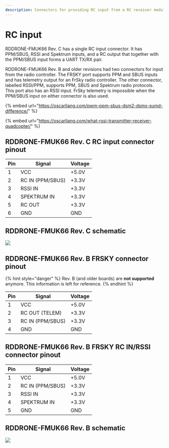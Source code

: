 ```yaml
---
description: Connectors for providing RC input from a RC receiver module.
---
```


# RC input

RDDRONE-FMUK66 Rev. C has a single RC input connector. It has PPM/SBUS, RSSI and Spektrum inputs, and a RC output that together with the PPM/SBUS input forms a UART TX/RX pair.

RDDRONE-FMUK66 Rev. B and older revisions had two connectors for input from the radio controller. The FRSKY port supports PPM and SBUS inputs and has telemetry output for an FrSky radio controller. The other connector, labelled RSSI/PPM, supports PPM, SBUS and Spektrum radio protocols. This port also has an RSSI input. FrSky telemetry is impossible when the PPM/SBUS input on either connector is also used.&#x20;

{% embed url="https://oscarliang.com/pwm-ppm-sbus-dsm2-dsmx-sumd-difference/" %}

{% embed url="https://oscarliang.com/what-rssi-transmitter-receiver-quadcopter/" %}

## RDDRONE-FMUK66 Rev. C RC input connector pinout

| Pin | Signal           | Voltage |
| --- | ---------------- | ------- |
| 1   | VCC              | +5.0V   |
| 2   | RC IN (PPM/SBUS) | +3.3V   |
| 3   | RSSI IN          | +3.3V   |
| 4   | SPEKTRUM IN      | +3.3V   |
| 5   | RC OUT           | +3.3V   |
| 6   | GND              | GND     |

## RDDRONE-FMUK66 Rev. C schematic

![](../../.gitbook/assets/c-rcinput.png)

## RDDRONE-FMUK66 Rev. B FRSKY connector pinout

{% hint style="danger" %}
Rev. B (and older boards) are **not supported** anymore. This information is left for reference.
{% endhint %}

| Pin | Signal           | Voltage |
| --- | ---------------- | ------- |
| 1   | VCC              | +5.0V   |
| 2   | RC OUT (TELEM)   | +3.3V   |
| 3   | RC IN (PPM/SBUS) | +3.3V   |
| 4   | GND              | GND     |

## RDDRONE-FMUK66 Rev. B FRSKY RC IN/RSSI connector pinout

| Pin | Signal           | Voltage |
| --- | ---------------- | ------- |
| 1   | VCC              | +5.0V   |
| 2   | RC IN (PPM/SBUS) | +3.3V   |
| 3   | RSSI IN          | +3.3V   |
| 4   | SPEKTRUM IN      | +3.3V   |
| 5   | GND              | GND     |

## RDDRONE-FMUK66 Rev. B schematic

![](<../../.gitbook/assets/rc\_input (1).png>)

